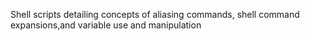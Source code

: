 Shell scripts detailing concepts of aliasing commands, shell command expansions,and variable use and manipulation
